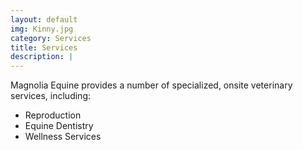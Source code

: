 ```yaml
---
layout: default
img: Kinny.jpg
category: Services
title: Services
description: |
---
```

Magnolia Equine provides a number of specialized, onsite veterinary services, including:
* Reproduction
* Equine Dentistry
* Wellness Services
